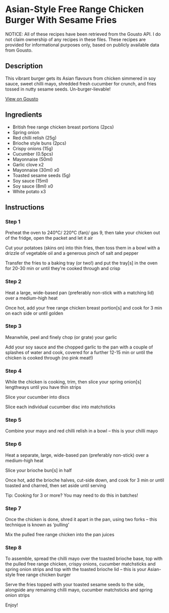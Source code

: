 # Asian-Style Free Range Chicken Burger With Sesame Fries

NOTICE: All of these recipes have been retrieved from the Gousto API. I do not claim ownership of any recipes in these files. These recipes are provided for informational purposes only, based on publicly available data from Gousto.

## Description

This vibrant burger gets its Asian flavours from chicken simmered in soy sauce, sweet chilli mayo, shredded fresh cucumber for crunch, and fries tossed in nutty sesame seeds. Un-burger-lievable!

[View on Gousto](https://www.gousto.co.uk/recipes/cookbook/asian-style-free-range-chicken-burger-with-sesame-fries)

## Ingredients

- British free range chicken breast portions (2pcs)
- Spring onion
- Red chilli relish (25g)
- Brioche style buns (2pcs)
- Crispy onions (15g)
- Cucumber (0.5pcs)
- Mayonnaise (50ml)
- Garlic clove x2
- Mayonnaise (30ml) x0
- Toasted sesame seeds (5g)
- Soy sauce (15ml)
- Soy sauce (8ml) x0
- White potato x3

## Instructions


### Step 1

Preheat the oven to 240°C/ 220°C (fan)/ gas 9, then take your chicken out of the fridge, open the packet and let it air

Cut your potatoes (skins on) into thin fries, then toss them in a bowl with a drizzle of vegetable oil and a generous pinch of salt and pepper

Transfer the fries to a baking tray (or two!) and put the tray[s] in the oven for 20-30 min or until they're cooked through and crisp


### Step 2

Heat a large, wide-based pan (preferably non-stick with a matching lid) over a medium-high heat

Once hot, add your free range chicken breast portion[s] and cook for 3 min on each side or until golden


### Step 3

Meanwhile, peel and finely chop (or grate) your garlic

Add your soy sauce and the chopped garlic to the pan with a couple of splashes of water and cook, covered for a further 12-15 min or until the chicken is cooked through (no pink meat!)


### Step 4

While the chicken is cooking, trim, then slice your spring onion[s] lengthways until you have thin strips

Slice your cucumber into discs

Slice each individual cucumber disc into matchsticks


### Step 5

Combine your mayo and red chilli relish in a bowl – this is your chilli mayo


### Step 6

Heat a separate, large, wide-based pan (preferably non-stick) over a medium-high heat

Slice your brioche bun[s] in half

Once hot, add the brioche halves, cut-side down, and cook for 3 min or until toasted and charred, then set aside until serving

Tip: Cooking for 3 or more? You may need to do this in batches!


### Step 7

Once the chicken is done, shred it apart in the pan, using two forks – this technique is known as ‘pulling’

Mix the pulled free range chicken into the pan juices

### Step 8

To assemble, spread the chilli mayo over the toasted brioche base, top with the pulled free range chicken, crispy onions, cucumber matchsticks and spring onion strips and top with the toasted brioche lid – this is your Asian-style free range chicken burger

Serve the fries topped with your toasted sesame seeds to the side, alongside any remaining chilli mayo, cucumber matchsticks and spring onion strips

Enjoy!

